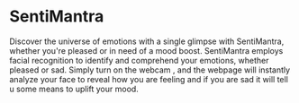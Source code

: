 # SentiMantra
Discover the universe of emotions with a single glimpse with SentiMantra, whether you're pleased or in need of a mood boost.  SentiMantra employs facial recognition to identify and comprehend your emotions, whether pleased or sad.  Simply turn on the webcam , and the webpage will instantly analyze your face to reveal how you are feeling and if you are sad it will tell u some means to uplift your mood.
